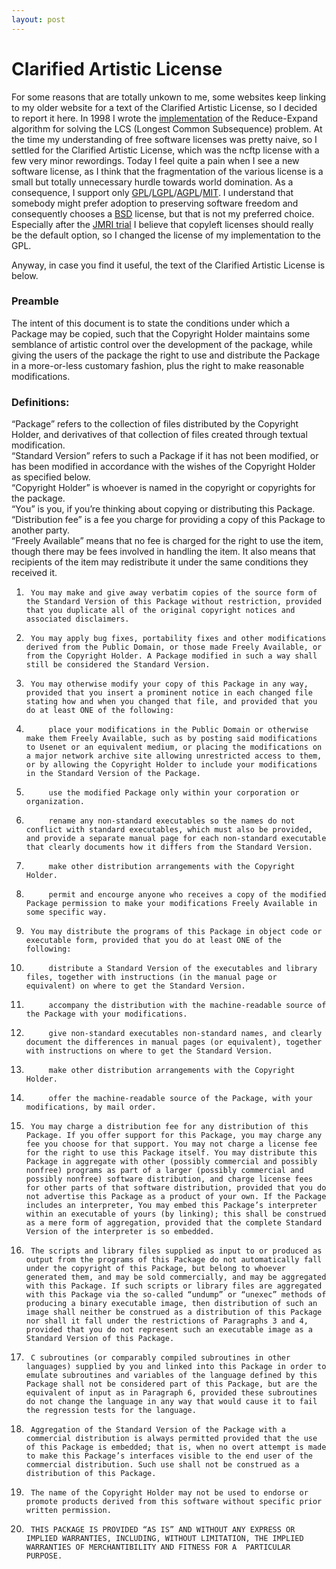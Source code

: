 ```yaml
---
layout: post
---
```



# Clarified Artistic License

For some reasons that are totally unkown to me, some websites keep linking to my older website for a text of the Clarified Artistic License, so I decided to report it here.
In 1998 I wrote the [implementation](https://github.com/gdv/Reduce-Expand-for-LCS) of the Reduce-Expand algorithm for solving the LCS (Longest Common Subsequence) problem. At the time my understanding of free software licenses was pretty naive, so I settled for the Clarified Artistic License, which was the ncftp license with a few very minor rewordings.
Today I feel quite a pain when I see a new software license, as I think that the fragmentation of the various license is a small but totally unnecessary hurdle towards world domination. 
As a consequence, I support only [GPL](https://secure.wikimedia.org/wikipedia/en/wiki/GPL)/[LGPL](https://secure.wikimedia.org/wikipedia/en/wiki/GNU_Lesser_General_Public_License)/[AGPL](https://secure.wikimedia.org/wikipedia/en/wiki/Affero_General_Public_License)/[MIT](https://en.wikipedia.org/wiki/MIT_License). I understand that somebody might prefer adoption to preserving software freedom and consequently chooses a [BSD](https://secure.wikimedia.org/wikipedia/en/wiki/Bsd_license) license, but that is not my preferred choice. Especially after the [JMRI trial](http://jmri.sourceforge.net/k/summary.shtml) I believe that copyleft licenses should really be the default option, so I changed the license of my implementation to the GPL.

Anyway, in case you find it useful, the text of the Clarified Artistic License is below.

### Preamble

The intent of this document is to state the conditions under which a Package may be copied, such that the Copyright Holder maintains some semblance of artistic control over the development of the package, while giving the users of the package the right to use and distribute the Package in a more-or-less customary fashion, plus the right to make reasonable modifications.

### Definitions:

“Package” refers to the collection of files distributed by the Copyright Holder, and derivatives of that collection of files created through textual modification.    
“Standard Version” refers to such a Package if it has not been modified, or has been modified in accordance with the wishes of the Copyright Holder as specified below.    
“Copyright Holder” is whoever is named in the copyright or copyrights for the package.    
“You” is you, if you’re thinking about copying or distributing this Package.    
“Distribution fee” is a fee you charge for providing a copy of this Package to another party.    
“Freely Available” means that no fee is charged for the right to use the item, though there may be fees involved in handling the item. It also means that recipients of the item may redistribute it under the same conditions they received it.    

1.      You may make and give away verbatim copies of the source form of the Standard Version of this Package without restriction, provided that you duplicate all of the original copyright notices and associated disclaimers.
1.      You may apply bug fixes, portability fixes and other modifications derived from the Public Domain, or those made Freely Available, or from the Copyright Holder. A Package modified in such a way shall still be considered the Standard Version.
1.      You may otherwise modify your copy of this Package in any way, provided that you insert a prominent notice in each changed file stating how and when you changed that file, and provided that you do at least ONE of the following:
  1.          place your modifications in the Public Domain or otherwise make them Freely Available, such as by posting said modifications to Usenet or an equivalent medium, or placing the modifications on a major network archive site allowing unrestricted access to them, or by allowing the Copyright Holder to include your modifications in the Standard Version of the Package.
  1.          use the modified Package only within your corporation or organization.
  1.          rename any non-standard executables so the names do not conflict with standard executables, which must also be provided, and provide a separate manual page for each non-standard executable that clearly documents how it differs from the Standard Version.
  1.          make other distribution arrangements with the Copyright Holder.
  1.          permit and encourge anyone who receives a copy of the modified Package permission to make your modifications Freely Available in some specific way.
1.      You may distribute the programs of this Package in object code or executable form, provided that you do at least ONE of the following:
  1.          distribute a Standard Version of the executables and library files, together with instructions (in the manual page or equivalent) on where to get the Standard Version.
  1.          accompany the distribution with the machine-readable source of the Package with your modifications.
  1.          give non-standard executables non-standard names, and clearly document the differences in manual pages (or equivalent), together with instructions on where to get the Standard Version.
  1.          make other distribution arrangements with the Copyright Holder.
  1.          offer the machine-readable source of the Package, with your modifications, by mail order.
1.      You may charge a distribution fee for any distribution of this Package. If you offer support for this Package, you may charge any fee you choose for that support. You may not charge a license fee for the right to use this Package itself. You may distribute this Package in aggregate with other (possibly commercial and possibly nonfree) programs as part of a larger (possibly commercial and possibly nonfree) software distribution, and charge license fees for other parts of that software distribution, provided that you do not advertise this Package as a product of your own. If the Package includes an interpreter, You may embed this Package’s interpreter within an executable of yours (by linking); this shall be construed as a mere form of aggregation, provided that the complete Standard Version of the interpreter is so embedded.
1.      The scripts and library files supplied as input to or produced as output from the programs of this Package do not automatically fall under the copyright of this Package, but belong to whoever generated them, and may be sold commercially, and may be aggregated with this Package. If such scripts or library files are aggregated with this Package via the so-called “undump” or “unexec” methods of producing a binary executable image, then distribution of such an image shall neither be construed as a distribution of this Package nor shall it fall under the restrictions of Paragraphs 3 and 4, provided that you do not represent such an executable image as a Standard Version of this Package.
1.      C subroutines (or comparably compiled subroutines in other languages) supplied by you and linked into this Package in order to emulate subroutines and variables of the language defined by this Package shall not be considered part of this Package, but are the equivalent of input as in Paragraph 6, provided these subroutines do not change the language in any way that would cause it to fail the regression tests for the language.
1.      Aggregation of the Standard Version of the Package with a commercial distribution is always permitted provided that the use of this Package is embedded; that is, when no overt attempt is made to make this Package’s interfaces visible to the end user of the commercial distribution. Such use shall not be construed as a distribution of this Package.
1.      The name of the Copyright Holder may not be used to endorse or promote products derived from this software without specific prior written permission.
1.      THIS PACKAGE IS PROVIDED “AS IS” AND WITHOUT ANY EXPRESS OR IMPLIED WARRANTIES, INCLUDING, WITHOUT LIMITATION, THE IMPLIED WARRANTIES OF MERCHANTIBILITY AND FITNESS FOR A  PARTICULAR PURPOSE.
